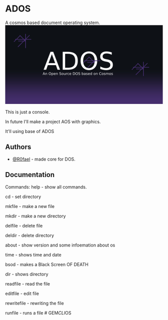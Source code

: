 # ADOS
A cosmos based document operating system.
![alt text](https://github.com/R0fael/ADOS/blob/e857e9547d4954a526614851baa48c1863a86949/ADOS%20title.png)

This is just a console.

In future I'll make a project AOS with graphics.

It'll using base of ADOS

## Authors

- [@R0fael](https://www.github.com/R0fael) - made core for DOS.

## Documentation

Commands:
help - show all commands.

cd - set directory

mkfile - make a new file

mkdir - make a new directory

delfile - delete file

deldir - delete directory

about - show version and some infoemation about os

time - shows time and date

bsod - makes a Black Screen OF DEATH

dir - shows directory

readfile - read the file

editfile - edit file

rewritefile - rewriting the file

runfile - runs a file
#   G E M _ C L I _ O S 
 
 
